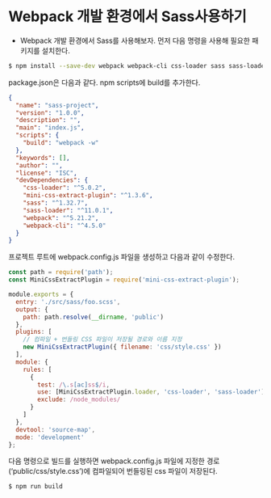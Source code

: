 # Webpack 개발 환경에서 Sass사용하기

- Webpack 개발 환경에서 Sass를 사용해보자. 먼저 다음 명령을 사용해 필요한 패키지를 설치한다.
```bash
$ npm install --save-dev webpack webpack-cli css-loader sass sass-loader mini-css-extract-plugin
```
package.json은 다음과 같다. npm scripts에 build를 추가한다.
```json
{
  "name": "sass-project",
  "version": "1.0.0",
  "description": "",
  "main": "index.js",
  "scripts": {
    "build": "webpack -w"
  },
  "keywords": [],
  "author": "",
  "license": "ISC",
  "devDependencies": {
    "css-loader": "^5.0.2",
    "mini-css-extract-plugin": "^1.3.6",
    "sass": "^1.32.7",
    "sass-loader": "^11.0.1",
    "webpack": "^5.21.2",
    "webpack-cli": "^4.5.0"
  }
}
```
프로젝트 루트에 webpack.config.js 파일을 생성하고 다음과 같이 수정한다.
```js
const path = require('path');
const MiniCssExtractPlugin = require('mini-css-extract-plugin');

module.exports = {
  entry: './src/sass/foo.scss',
  output: {
    path: path.resolve(__dirname, 'public')
  },
  plugins: [
    // 컴파일 + 번들링 CSS 파일이 저장될 경로와 이름 지정
    new MiniCssExtractPlugin({ filename: 'css/style.css' })
  ],
  module: {
    rules: [
      {
        test: /\.s[ac]ss$/i,
        use: [MiniCssExtractPlugin.loader, 'css-loader', 'sass-loader'],
        exclude: /node_modules/
      }
    ]
  },
  devtool: 'source-map',
  mode: 'development'
};
```
다음 명령으로 빌드를 실행하면 webpack.config.js 파일에 지정한 경로(‘public/css/style.css’)에 컴파일되어 번들링된 css 파일이 저장된다.
```bash
$ npm run build
```
